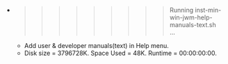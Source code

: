 * >>>>>>>>> Running inst-min-win-jwm-help-manuals-text.sh ...
  * Add user & developer manuals(text) in Help menu.
  * Disk size = 3796728K. Space Used = 48K. Runtime = 00:00:00:00.
